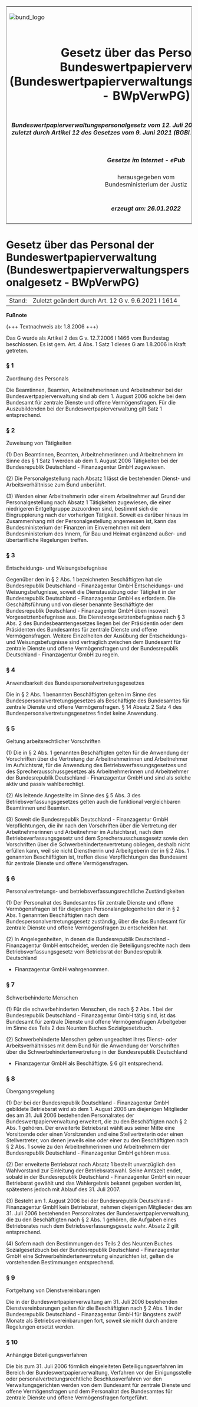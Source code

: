 <span id="DECKBLATT.html"></span>

<table border="0" frame="border" width="100%">

<tr valign="top">

<td align="left">

![bund\_logo](BfJ_2021_Web_de_de.gif)

</td>

<td align="right">

 

</td>

</tr>

<tr align="center" valign="middle">

<td colspan="2">

# Gesetz über das Personal der Bundeswertpapierverwaltung (Bundeswertpapierverwaltungspersonalgesetz - BWpVerwPG)

</td>

</tr>

<tr align="center" valign="middle">

<td colspan="2">

##### Bundeswertpapierverwaltungspersonalgesetz vom 12. Juli 2006 (BGBl. I S. 1466, 1469), das zuletzt durch Artikel 12 des Gesetzes vom 9. Juni 2021 (BGBl. I S. 1614) geändert worden ist

</td>

</tr>

<tr align="center" valign="middle">

<td colspan="2">

  
  

##### Gesetze im Internet - ePub  
  
herausgegeben vom  
Bundesministerium der Justiz

</td>

</tr>

<tr align="center" valign="bottom">

<td colspan="2">

  
  

##### erzeugt am: 26.01.2022

</td>

</tr>

</table>

<span id="BJNR146900006.html"></span>

# Gesetz über das Personal der Bundeswertpapierverwaltung (Bundeswertpapierverwaltungspersonalgesetz - BWpVerwPG)

<div>

<div class="jnhtml">

|        |                                                     |
| ------ | --------------------------------------------------- |
| Stand: | Zuletzt geändert durch Art. 12 G v. 9.6.2021 I 1614 |

</div>

</div>

<div>

  
**Fußnote**

<div class="jnhtml">

<div>

<div class="jurAbsatz">

(+++ Textnachweis ab: 1.8.2006 +++)

</div>

<div class="jurAbsatz">

  
Das G wurde als Artikel 2 des G v. 12.7.2006 I 1466 vom Bundestag
beschlossen. Es ist gem. Art. 4 Abs. 1 Satz 1 dieses G am 1.8.2006 in
Kraft getreten.

</div>

</div>

</div>

</div>

<span id="BJNR146900006BJNE000100000.html"></span>

### § 1  
Zuordnung des Personals

<div>

<div class="jnhtml">

<div>

<div class="jurAbsatz">

Die Beamtinnen, Beamten, Arbeitnehmerinnen und Arbeitnehmer bei der
Bundeswertpapierverwaltung sind ab dem 1. August 2006 solche bei dem
Bundesamt für zentrale Dienste und offene Vermögensfragen. Für die
Auszubildenden bei der Bundeswertpapierverwaltung gilt Satz 1
entsprechend.

</div>

</div>

</div>

</div>

<span id="BJNR146900006BJNE000201123.html"></span>

### § 2  
Zuweisung von Tätigkeiten

<div>

<div class="jnhtml">

<div>

<div class="jurAbsatz">

(1) Den Beamtinnen, Beamten, Arbeitnehmerinnen und Arbeitnehmern im
Sinne des § 1 Satz 1 werden ab dem 1. August 2006 Tätigkeiten bei der
Bundesrepublik Deutschland - Finanzagentur GmbH zugewiesen.

</div>

<div class="jurAbsatz">

(2) Die Personalgestellung nach Absatz 1 lässt die bestehenden Dienst-
und Arbeitsverhältnisse zum Bund unberührt.

</div>

<div class="jurAbsatz">

(3) Werden einer Arbeitnehmerin oder einem Arbeitnehmer auf Grund der
Personalgestellung nach Absatz 1 Tätigkeiten zugewiesen, die einer
niedrigeren Entgeltgruppe zuzuordnen sind, bestimmt sich die
Eingruppierung nach der vorherigen Tätigkeit. Soweit es darüber hinaus
im Zusammenhang mit der Personalgestellung angemessen ist, kann das
Bundesministerium der Finanzen im Einvernehmen mit dem Bundesministerium
des Innern, für Bau und Heimat ergänzend außer- und übertarifliche
Regelungen treffen.

</div>

</div>

</div>

</div>

<span id="BJNR146900006BJNE000301160.html"></span>

### § 3  
Entscheidungs- und Weisungsbefugnisse

<div>

<div class="jnhtml">

<div>

<div class="jurAbsatz">

Gegenüber den in § 2 Abs. 1 bezeichneten Beschäftigten hat die
Bundesrepublik Deutschland - Finanzagentur GmbH Entscheidungs- und
Weisungsbefugnisse, soweit die Dienstausübung oder Tätigkeit in der
Bundesrepublik Deutschland - Finanzagentur GmbH es erfordern. Die
Geschäftsführung und von dieser benannte Beschäftigte der
Bundesrepublik Deutschland - Finanzagentur GmbH üben insoweit
Vorgesetztenbefugnisse aus. Die Dienstvorgesetztenbefugnisse nach § 3
Abs. 2 des Bundesbeamtengesetzes liegen bei der Präsidentin oder dem
Präsidenten des Bundesamtes für zentrale Dienste und offene
Vermögensfragen. Weitere Einzelheiten der Ausübung der Entscheidungs-
und Weisungsbefugnisse sind vertraglich zwischen dem Bundesamt für
zentrale Dienste und offene Vermögensfragen und der Bundesrepublik
Deutschland - Finanzagentur GmbH zu regeln.

</div>

</div>

</div>

</div>

<span id="BJNR146900006BJNE000401123.html"></span>

### § 4  
Anwendbarkeit des Bundespersonalvertretungsgesetzes

<div>

<div class="jnhtml">

<div>

<div class="jurAbsatz">

Die in § 2 Abs. 1 benannten Beschäftigten gelten im Sinne des
Bundespersonalvertretungsgesetzes als Beschäftigte des Bundesamtes für
zentrale Dienste und offene Vermögensfragen. § 14 Absatz 2 Satz 4 des
Bundespersonalvertretungsgesetzes findet keine Anwendung.

</div>

</div>

</div>

</div>

<span id="BJNR146900006BJNE000500000.html"></span>

### § 5  
Geltung arbeitsrechtlicher Vorschriften

<div>

<div class="jnhtml">

<div>

<div class="jurAbsatz">

(1) Die in § 2 Abs. 1 genannten Beschäftigten gelten für die Anwendung
der Vorschriften über die Vertretung der Arbeitnehmerinnen und
Arbeitnehmer im Aufsichtsrat, für die Anwendung des
Betriebsverfassungsgesetzes und des Sprecherausschussgesetzes als
Arbeitnehmerinnen und Arbeitnehmer der Bundesrepublik Deutschland -
Finanzagentur GmbH und sind als solche aktiv und passiv wahlberechtigt.

</div>

<div class="jurAbsatz">

(2) Als leitende Angestellte im Sinne des § 5 Abs. 3 des
Betriebsverfassungsgesetzes gelten auch die funktional vergleichbaren
Beamtinnen und Beamten.

</div>

<div class="jurAbsatz">

(3) Soweit die Bundesrepublik Deutschland - Finanzagentur GmbH
Verpflichtungen, die ihr nach den Vorschriften über die Vertretung der
Arbeitnehmerinnen und Arbeitnehmer im Aufsichtsrat, nach dem
Betriebsverfassungsgesetz und dem Sprecherausschussgesetz sowie den
Vorschriften über die Schwerbehindertenvertretung obliegen, deshalb
nicht erfüllen kann, weil sie nicht Dienstherrin und Arbeitgeberin der
in § 2 Abs. 1 genannten Beschäftigten ist, treffen diese Verpflichtungen
das Bundesamt für zentrale Dienste und offene Vermögensfragen.

</div>

</div>

</div>

</div>

<span id="BJNR146900006BJNE000600000.html"></span>

### § 6  
Personalvertretungs- und betriebsverfassungsrechtliche Zuständigkeiten

<div>

<div class="jnhtml">

<div>

<div class="jurAbsatz">

(1) Der Personalrat des Bundesamtes für zentrale Dienste und offene
Vermögensfragen ist für diejenigen Personalangelegenheiten der in § 2
Abs. 1 genannten Beschäftigten nach dem Bundespersonalvertretungsgesetz
zuständig, über die das Bundesamt für zentrale Dienste und offene
Vermögensfragen zu entscheiden hat.

</div>

<div class="jurAbsatz">

(2) In Angelegenheiten, in denen die Bundesrepublik Deutschland -
Finanzagentur GmbH entscheidet, werden die Beteiligungsrechte nach dem
Betriebsverfassungsgesetz vom Betriebsrat der Bundesrepublik Deutschland
- Finanzagentur GmbH wahrgenommen.

</div>

</div>

</div>

</div>

<span id="BJNR146900006BJNE000700000.html"></span>

### § 7  
Schwerbehinderte Menschen

<div>

<div class="jnhtml">

<div>

<div class="jurAbsatz">

(1) Für die schwerbehinderten Menschen, die nach § 2 Abs. 1 bei der
Bundesrepublik Deutschland - Finanzagentur GmbH tätig sind, ist das
Bundesamt für zentrale Dienste und offene Vermögensfragen Arbeitgeber im
Sinne des Teils 2 des Neunten Buches Sozialgesetzbuch.

</div>

<div class="jurAbsatz">

(2) Schwerbehinderte Menschen gelten ungeachtet ihres Dienst- oder
Arbeitsverhältnisses mit dem Bund für die Anwendung der Vorschriften
über die Schwerbehindertenvertretung in der Bundesrepublik Deutschland
- Finanzagentur GmbH als Beschäftigte. § 6 gilt entsprechend.

</div>

</div>

</div>

</div>

<span id="BJNR146900006BJNE000800000.html"></span>

### § 8  
Übergangsregelung

<div>

<div class="jnhtml">

<div>

<div class="jurAbsatz">

(1) Der bei der Bundesrepublik Deutschland - Finanzagentur GmbH
gebildete Betriebsrat wird ab dem 1. August 2006 um diejenigen
Mitglieder des am 31. Juli 2006 bestehenden Personalrates der
Bundeswertpapierverwaltung erweitert, die zu den Beschäftigten nach § 2
Abs. 1 gehören. Der erweiterte Betriebsrat wählt aus seiner Mitte eine
Vorsitzende oder einen Vorsitzenden und eine Stellvertreterin oder einen
Stellvertreter, von denen jeweils eine oder einer zu den Beschäftigten
nach § 2 Abs. 1 sowie zu den Arbeitnehmerinnen und Arbeitnehmern der
Bundesrepublik Deutschland - Finanzagentur GmbH gehören muss.

</div>

<div class="jurAbsatz">

(2) Der erweiterte Betriebsrat nach Absatz 1 bestellt unverzüglich den
Wahlvorstand zur Einleitung der Betriebsratswahl. Seine Amtszeit endet,
sobald in der Bundesrepublik Deutschland - Finanzagentur GmbH ein neuer
Betriebsrat gewählt und das Wahlergebnis bekannt gegeben worden ist,
spätestens jedoch mit Ablauf des 31. Juli 2007.

</div>

<div class="jurAbsatz">

(3) Besteht am 1. August 2006 bei der Bundesrepublik Deutschland -
Finanzagentur GmbH kein Betriebsrat, nehmen diejenigen Mitglieder des am
31. Juli 2006 bestehenden Personalrates der Bundeswertpapierverwaltung,
die zu den Beschäftigten nach § 2 Abs. 1 gehören, die Aufgaben eines
Betriebsrates nach dem Betriebsverfassungsgesetz wahr. Absatz 2 gilt
entsprechend.

</div>

<div class="jurAbsatz">

(4) Sofern nach den Bestimmungen des Teils 2 des Neunten Buches
Sozialgesetzbuch bei der Bundesrepublik Deutschland - Finanzagentur GmbH
eine Schwerbehindertenvertretung einzurichten ist, gelten die
vorstehenden Bestimmungen entsprechend.

</div>

</div>

</div>

</div>

<span id="BJNR146900006BJNE000900000.html"></span>

### § 9  
Fortgeltung von Dienstvereinbarungen

<div>

<div class="jnhtml">

<div>

<div class="jurAbsatz">

Die in der Bundeswertpapierverwaltung am 31. Juli 2006 bestehenden
Dienstvereinbarungen gelten für die Beschäftigten nach § 2 Abs. 1 in der
Bundesrepublik Deutschland - Finanzagentur GmbH für längstens zwölf
Monate als Betriebsvereinbarungen fort, soweit sie nicht durch andere
Regelungen ersetzt werden.

</div>

</div>

</div>

</div>

<span id="BJNR146900006BJNE001000000.html"></span>

### § 10  
Anhängige Beteiligungsverfahren

<div>

<div class="jnhtml">

<div>

<div class="jurAbsatz">

Die bis zum 31. Juli 2006 förmlich eingeleiteten Beteiligungsverfahren
im Bereich der Bundeswertpapierverwaltung, Verfahren vor der
Einigungsstelle oder personalvertretungsrechtliche Beschlussverfahren
vor den Verwaltungsgerichten werden von dem Bundesamt für zentrale
Dienste und offene Vermögensfragen und dem Personalrat des Bundesamtes
für zentrale Dienste und offene Vermögensfragen fortgeführt.

</div>

</div>

</div>

</div>

